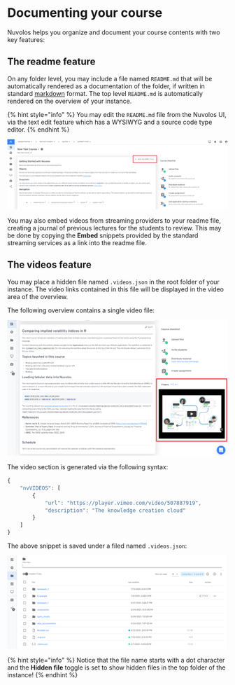 # Documenting your course

Nuvolos helps you organize and document your course contents with two key features:

## The readme feature

On any folder level, you may include a file named `README.md` that will be automatically rendered as a documentation of the folder, if written in standard [markdown](https://github.com/adam-p/markdown-here/wiki/Markdown-Cheatsheet) format. The top level `README.md` is automatically rendered on the overview of your instance.

{% hint style="info" %}
You may edit the `README.md` file from the Nuvolos UI, via the text edit feature which has a WYSIWYG and a source code type editor.
{% endhint %}

![The editor for changing your readme file.](<../../.gitbook/assets/app.nuvolos.cloud_org_32_space_3423_instance_22572_snapshot_331830_overview (3).png>)

You may also embed videos from streaming providers to your readme file, creating a journal of previous lectures for the students to review. This may be done by copying the **Embed** snippets provided by the standard streaming services as a link into the readme file.

## The videos feature

You may place a hidden file named `.videos.json` in the root folder of your instance. The video links contained in this file will be displayed in the video area of the overview.

The following overview contains a single video file:

![The video section of the overview of an instance](<../../.gitbook/assets/Screenshot 2021-09-27 190947.png>)



&#x20;The video section is generated via the following syntax:

```javascript
{
    "nvVIDEOS": [
        {
            "url": "https://player.vimeo.com/video/507887919",
            "description": "The knowledge creation cloud"
        }
    ]
}

```

The above snippet is saved under a filed named `.videos.json`:

![](<../../.gitbook/assets/Screenshot 2021-09-27 191126.png>)

{% hint style="info" %}
Notice that the file name starts with a dot character and the **Hidden file** toggle is set to show hidden files in the top folder of the instance!
{% endhint %}

